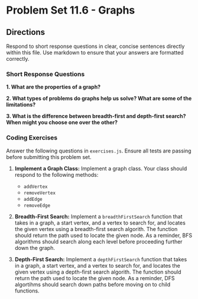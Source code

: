 # Problem Set 11.6 - Graphs

## Directions
Respond to short response questions in clear, concise sentences directly within this file. Use markdown to ensure that your answers are formatted correctly.

### Short Response Questions
**1. What are the properties of a graph?**

**2. What types of problems do graphs help us solve? What are some of the limitations?**

**3. What is the difference between breadth-first and depth-first search? When might you choose one over the other?** 


### Coding Exercises
Answer the following questions in `exercises.js`. Ensure all tests are passing before submitting this problem set.

1. **Implement a Graph Class:** Implement a graph class. Your class should respond to the following methods:
   - `addVertex`
   - `removeVertex`
   - `addEdge`
   - `removeEdge`


2. **Breadth-First Search:** Implement a `breadthFirstSearch` function that takes in a graph, a start vertex,  and a vertex to search for, and locates the given vertex using a breadth-first search algorith. The function should return the path used to locate the given node. As a reminder, BFS algorithms should search along each level before proceeding further down the graph.

3. **Depth-First Search:** Implement a `depthFirstSearch` function that takes in a graph, a start vertex, and a vertex to search for, and locates the given vertex using a depth-first search algorith. The function should return the path used to locate the given node. As a reminder, DFS algortihms should search down paths before moving on to child functions. 